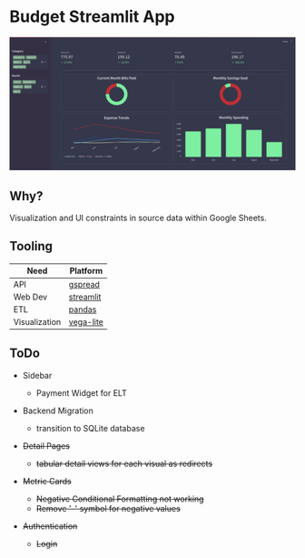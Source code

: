 # Budget Streamlit App

![sample_image](./images/sample.png)

## Why?
Visualization and UI constraints in source data within Google Sheets.


## Tooling 
|	Need | Platform |
|----------|----------|
| API    | [gspread](https://docs.gspread.org/en/latest/)   |
| Web Dev    | [streamlit](https://docs.streamlit.io/)   |
| ETL    | [pandas](https://pandas.pydata.org/docs/index.html)   |
| Visualization    | [vega-lite](https://vega.github.io/)   |


## ToDo
- Sidebar
    - Payment Widget for ELT

- Backend Migration
    - transition to SQLite database

- ~~Detail Pages~~
    - ~~tabular detail views for each visual as redirects~~

- ~~Metric Cards~~
    - ~~Negative Conditional Formatting not working~~
    - ~~Remove '-' symbol for negative values~~

- ~~Authentication~~
    - ~~Login~~



